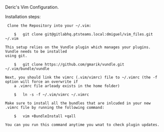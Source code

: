 Deric's Vim Configuration.

Installation steps:

	 Clone the Repository into your ~/.vim:
		
		$	git clone git@gitlabhq.ptsteams.local:dmiguel/vim_files.git ~/.vim

	This setup relies on the Vundle plugin which manages your plugins. Vundle needs to be installed
	using git.
		
		$	git clone https://github.com/gmarik/vundle.git ~/.vim/bundle/vundle

	Next, you should link the vimrc (.vim/vimrc) file to ~/.vimrc (the -f option will force an overwrite if
		a .vimrc file arleady exists in the home folder)
	
		$	ln -s -f ~/.vim/vimrc ~/.vimrc

	Make sure to install all the bundles that are inlcuded in your new .vimrc file by running the following command:

		$	vim +BundleInstall +qall

	You can you run this command anytime you wnat to check plugin updates.
